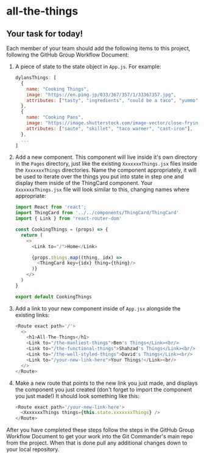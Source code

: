 # all-the-things

## Your task for today!

Each member of your team should add the following items to this project, following the GitHub Group Workflow Document:

1. A piece of state to the state object in `App.js`. For example:

    ```javascript
    dylansThings: [
      {
        name: "Cooking Things",
        image: "https://en.pimg.jp/033/367/357/1/33367357.jpg",  
        attributes: ["tasty", "ingredients", "could be a taco", "yummo"],
      },
      {
        name: "Cooking Pans",
        image: "https://image.shutterstock.com/image-vector/close-frying-pan-wooden-handle-260nw-263535851.jpg",
        attributes: ["saute", "skillet", "taco warmer", "cast-iron"], 
      },
      ...
    ]
    ```

2. Add a new component. This component will live inside it's own directory in the `Pages` directory, just like the existing `XxxxxxxThings.jsx` files inside the `XxxxxxxThings` directories. Name the component appropriately, it will be used to iterate over the things you put into state in step one and display them inside of the ThingCard component. Your `XxxxxxxThings.jsx` file will look similar to this, changing names where appropriate:
  
    ```javascript
    import React from 'react';
    import ThingCard from '../../components/ThingCard/ThingCard'
    import { Link } from 'react-router-dom'

    const CookingThings = (props) => {
      return (
        <>
          <Link to="/">Home</Link>

          {props.things.map((thing, idx) => 
            <ThingCard key={idx} thing={thing}/>
          )}
        </>
      )
    }

    export default CookingThings
    ```

3. Add a link to your new component inside of `App.jsx` alongside the existing links:

    ```javascript
    <Route exact path='/'>
      <>
        <h1>All-The-Things</h1>
        <Link to="/the-manliest-things">Ben's Things</Link><br/>
        <Link to="/the-functional-things">Shahzad's Things</Link><br/>
        <Link to="/the-well-styled-things">David's Things</Link><br/>
        <Link to="/your-new-link-here">Your Things!</Link><br/>
      </>
    </Route>
    ```

4. Make a new route that points to the new link you just made, and displays the component you just created (don't forget to import the component you just made!) It should look something like this:

   	```javascript
   	<Route exact path='/your-new-link-here'>
      <XxxxxxxThings things={this.state.xxxxxxxThings} />
    </Route>
   	```

After you have completed these steps follow the steps in the GitHub Group Workflow Document to get your work into the Git Commander's main repo from the project. When that is done pull any additional changes down to your local repository.